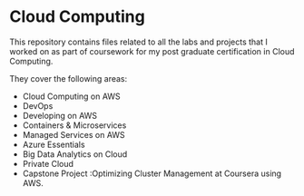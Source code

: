 # Cloud Computing 
This repository contains files related to all the labs and projects that I worked on as part of coursework for my post graduate certification in Cloud Computing.

They cover the following areas:

- Cloud Computing on AWS
- DevOps
- Developing on AWS
- Containers & Microservices
- Managed Services on AWS
- Azure Essentials
- Big Data Analytics on Cloud
- Private Cloud
- Capstone Project :Optimizing Cluster Management at Coursera using AWS.
